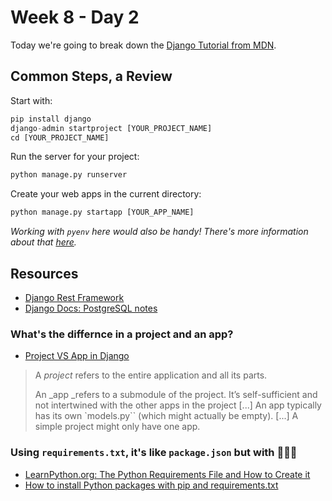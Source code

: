 # Week 8 - Day 2

Today we're going to break down the [Django Tutorial from MDN](https://developer.mozilla.org/en-US/docs/Learn/Server-side/Django/Tutorial_local_library_website).

## Common Steps, a Review

Start with:

```python
pip install django
django-admin startproject [YOUR_PROJECT_NAME]
cd [YOUR_PROJECT_NAME]
```

Run the server for your project:

```python
python manage.py runserver
```

Create your web apps in the current directory:

```python
python manage.py startapp [YOUR_APP_NAME]
```

_Working with `pyenv` here would also be handy! There's more information about that [here](./RESOURCES.md#whats-the-deal-with-pyenv)._

## Resources

* [Django Rest Framework](https://www.django-rest-framework.org/)
* [Django Docs: PostgreSQL notes](https://docs.djangoproject.com/en/4.2/ref/databases/#postgresql-notes)

### What's the differnce in a project and an app?

* [Project VS App in Django](https://atufashireen.medium.com/project-vs-app-in-django-755cf2a82312)

> A _project_ refers to the entire application and all its parts.
>
> An _app _refers to a submodule of the project. It’s self-sufficient and not intertwined with the other apps in the project [...] An app typically has its own `models.py`` (which might actually be empty). [...] A simple project might only have one app.

### Using `requirements.txt`, it's like `package.json` but with 🐍🐍🐍

* [LearnPython.org: The Python Requirements File and How to Create it](https://learnpython.com/blog/python-requirements-file/)
* [How to install Python packages with pip and requirements.txt](https://note.nkmk.me/en/python-pip-install-requirements/)
